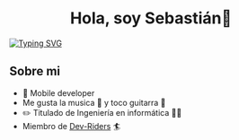 <div align="center">
<h1 align="center">Hola, soy Sebastián👋</h1>
</div>

[![Typing SVG](https://readme-typing-svg.demolab.com/?lines=Bienvenidos+a+mi+GitHub;Second+line+of+text)](https://git.io/typing-svg)


## Sobre mi

- 📲 Mobile developer
-  Me gusta la musica 🎼 y toco guitarra 🎸
- ✏️ Titulado de Ingeniería en informática 👨‍🎓
- Miembro de [Dev-Riders](http://https://github.com/Dev-Riders) 🏄
<br>
